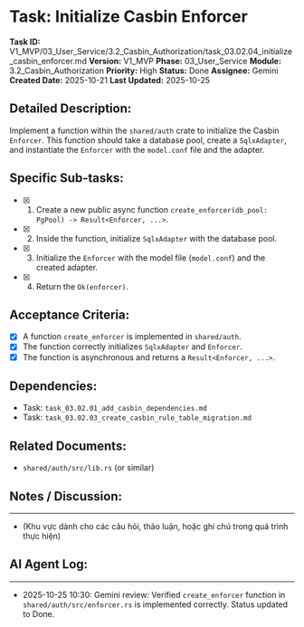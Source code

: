 # Task: Initialize Casbin Enforcer

**Task ID:** V1_MVP/03_User_Service/3.2_Casbin_Authorization/task_03.02.04_initialize_casbin_enforcer.md
**Version:** V1_MVP
**Phase:** 03_User_Service
**Module:** 3.2_Casbin_Authorization
**Priority:** High
**Status:** Done
**Assignee:** Gemini
**Created Date:** 2025-10-21
**Last Updated:** 2025-10-25

## Detailed Description:
Implement a function within the `shared/auth` crate to initialize the Casbin `Enforcer`. This function should take a database pool, create a `SqlxAdapter`, and instantiate the `Enforcer` with the `model.conf` file and the adapter.

## Specific Sub-tasks:
- [x] 1. Create a new public async function `create_enforcer(db_pool: PgPool) -> Result<Enforcer, ...>`.
- [x] 2. Inside the function, initialize `SqlxAdapter` with the database pool.
- [x] 3. Initialize the `Enforcer` with the model file (`model.conf`) and the created adapter.
- [x] 4. Return the `Ok(enforcer)`.

## Acceptance Criteria:
- [x] A function `create_enforcer` is implemented in `shared/auth`.
- [x] The function correctly initializes `SqlxAdapter` and `Enforcer`.
- [x] The function is asynchronous and returns a `Result<Enforcer, ...>`.

## Dependencies:
*   Task: `task_03.02.01_add_casbin_dependencies.md`
*   Task: `task_03.02.03_create_casbin_rule_table_migration.md`

## Related Documents:
*   `shared/auth/src/lib.rs` (or similar)

## Notes / Discussion:
---
*   (Khu vực dành cho các câu hỏi, thảo luận, hoặc ghi chú trong quá trình thực hiện)

## AI Agent Log:
---
* 2025-10-25 10:30: Gemini review: Verified `create_enforcer` function in `shared/auth/src/enforcer.rs` is implemented correctly. Status updated to Done.
